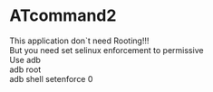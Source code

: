 # ATcommand2
This application don`t need Rooting!!!  
But you need set selinux enforcement to permissive  
Use adb  
adb root  
adb shell setenforce 0
